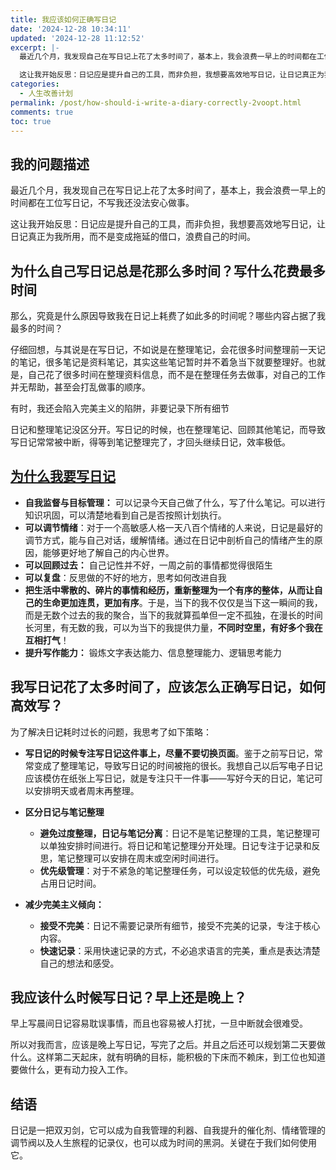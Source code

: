 ```yaml
---
title: 我应该如何正确写日记
date: '2024-12-28 10:34:11'
updated: '2024-12-28 11:12:52'
excerpt: |-
  最近几个月，我发现自己在写日记上花了太多时间了，基本上，我会浪费一早上的时间都在工位写日记，不写我还没法安心做事。

  这让我开始反思：日记应是提升自己的工具，而非负担，我想要高效地写日记，让日记真正为我所用，而不是变成拖延的借口，浪费自己的时间。
categories:
  - 人生改善计划
permalink: /post/how-should-i-write-a-diary-correctly-2voopt.html
comments: true
toc: true
---
```




## 我的问题描述

最近几个月，我发现自己在写日记上花了太多时间了，基本上，我会浪费一早上的时间都在工位写日记，不写我还没法安心做事。

这让我开始反思：日记应是提升自己的工具，而非负担，我想要高效地写日记，让日记真正为我所用，而不是变成拖延的借口，浪费自己的时间。

## **为什么自己写日记总是花那么多时间？写什么花费最多时间**

那么，究竟是什么原因导致我在日记上耗费了如此多的时间呢？哪些内容占据了我最多的时间？

仔细回想，与其说是在写日记，不如说是在整理笔记，会花很多时间整理前一天记的笔记，很多笔记是资料笔记，其实这些笔记暂时并不着急当下就要整理好。也就是，自己花了很多时间在整理资料信息，而不是在整理任务去做事，对自己的工作并无帮助，甚至会打乱做事的顺序。

有时，我还会陷入完美主义的陷阱，非要记录下所有细节

日记和整理笔记没区分开。写日记的时候，也在整理笔记、回顾其他笔记，而导致写日记常常被中断，得等到笔记整理完了，才回头继续日记，效率极低。

## [为什么我要写日记](/post/why-write-a-diary-hhfd6.html)

* **自我监督与目标管理：** 可以记录今天自己做了什么，写了什么笔记。可以进行知识巩固，可以清楚地看到自己是否按照计划执行。
* **可以调节情绪**：对于一个高敏感人格一天八百个情绪的人来说，日记是最好的调节方式，能与自己对话，缓解情绪。通过在日记中剖析自己的情绪产生的原因，能够更好地了解自己的内心世界。
* **可以回顾过去：** 自己记性并不好，一周之前的事情都觉得很陌生
* **可以复盘**：反思做的不好的地方，思考如何改进自我
* **把生活中零散的、碎片的事情和经历，重新整理为一个有序的整体，从而让自己的生命更加连贯，更加有序**。于是，当下的我不仅仅是当下这一瞬间的我，而是无数个过去的我的聚合，当下的我就算孤单但一定不孤独，在漫长的时间长河里，有无数的我，可以为当下的我提供力量，**不同时空里，有好多个我在互相打气**！
* **提升写作能力：** 锻炼文字表达能力、信息整理能力、逻辑思考能力

## 我写日记花了太多时间了，应该怎么正确写日记，如何高效写？

为了解决日记耗时过长的问题，我思考了如下策略：

* **写日记的时候专注写日记这件事上，尽量不要切换页面**。鉴于之前写日记，常常变成了整理笔记，导致写日记的时间被拖的很长。我想自己以后写电子日记应该模仿在纸张上写日记，就是专注只干一件事——写好今天的日记，笔记可以安排明天或者周末再整理。
* **区分日记与笔记整理**

  * **避免过度整理，日记与笔记分离**：日记不是笔记整理的工具，笔记整理可以单独安排时间进行。将日记和笔记整理分开处理。日记专注于记录和反思，笔记整理可以安排在周末或空闲时间进行。
  * **优先级管理**：对于不紧急的笔记整理任务，可以设定较低的优先级，避免占用日记时间。
* **减少完美主义倾向：**

  * **接受不完美**：日记不需要记录所有细节，接受不完美的记录，专注于核心内容。
  * **快速记录**：采用快速记录的方式，不必追求语言的完美，重点是表达清楚自己的想法和感受。

## 我应该**什么时候写日记？早上还是晚上？**

早上写晨间日记容易耽误事情，而且也容易被人打扰，一旦中断就会很难受。

所以对我而言，应该是晚上写日记，写完了之后。并且之后还可以规划第二天要做什么。这样第二天起床，就有明确的目标，能积极的下床而不赖床，到工位也知道要做什么，更有动力投入工作。

## 结语

日记是一把双刃剑，它可以成为自我管理的利器、自我提升的催化剂、情绪管理的调节阀以及人生旅程的记录仪，也可以成为时间的黑洞。关键在于我们如何使用它。
